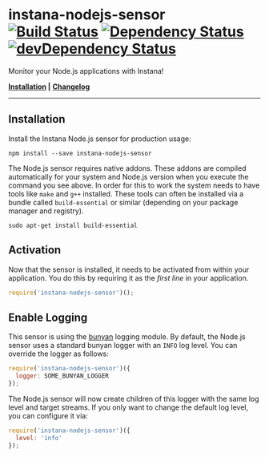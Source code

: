 # instana-nodejs-sensor &nbsp; [![Build Status](https://travis-ci.org/instana/nodejs-sensor.svg?branch=master)](https://travis-ci.org/instana/nodejs-sensor) [![Dependency Status](https://david-dm.org/instana/nodejs-sensor/master.svg)](https://david-dm.org/instana/nodejs-sensor/master) [![devDependency Status](https://david-dm.org/instana/nodejs-sensor/master/dev-status.svg)](https://david-dm.org/instana/nodejs-sensor/master#info=devDependencies)

Monitor your Node.js applications with Instana!

**[Installation](#installation) |**
**[Changelog](CHANGELOG.md)**

---

## Installation
Install the Instana Node.js sensor for production usage:

```
npm install --save instana-nodejs-sensor
```

The Node.js sensor requires native addons. These addons are compiled automatically for your system and Node.js version when you execute the command you see above. In order for this to work the system needs to have tools like `make` and `g++` installed. These tools can often be installed via a bundle called `build-essential` or similar (depending on your package manager and registry).

```
sudo apt-get install build-essential
```

## Activation
Now that the sensor is installed, it needs to be activated from within your application. You do this by requiring it as the *first line* in your application.

```javascript
require('instana-nodejs-sensor')();
```

## Enable Logging
This sensor is using the [bunyan](https://www.npmjs.com/package/bunyan) logging module. By default, the Node.js sensor uses a standard bunyan logger with an `INFO` log level. You can override the logger as follows:

```javascript
require('instana-nodejs-sensor')({
  logger: SOME_BUNYAN_LOGGER
});
```

The Node.js sensor will now create children of this logger with the same log level and target streams. If you only want to change the default log level, you can configure it via:

```javascript
require('instana-nodejs-sensor')({
  level: 'info'
});
```
